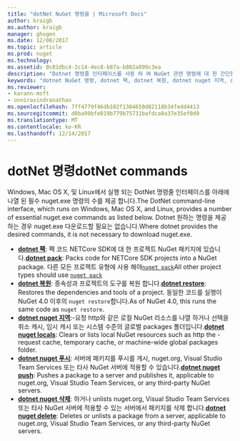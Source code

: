 ```yaml
---
title: "dotNet NuGet 명령을 | Microsoft Docs"
author: kraigb
ms.author: kraigb
manager: ghogen
ms.date: 12/08/2017
ms.topic: article
ms.prod: nuget
ms.technology: 
ms.assetid: 0c81dbc4-2c14-4ec8-b87a-b802a899c3ea
description: "Dotnet 명령줄 인터페이스를 사용 하 여 NuGet 관련 명령에 대 한 간단한 참조 합니다."
keywords: "dotnet NuGet 명령, dotnet 팩, dotnet 복원, dotnet nuget 지역, dotnet nuget 푸시, dotnet nuget 삭제"
ms.reviewer:
- karann-msft
- unniravindranathan
ms.openlocfilehash: 7ff4779f46db102f1384650d82118b34fedd4413
ms.sourcegitcommit: d0ba99bfe019b779b75731bafdca8a37e35ef0d9
ms.translationtype: MT
ms.contentlocale: ko-KR
ms.lasthandoff: 12/14/2017
---
```

# <a name="dotnet-commands"></a><span data-ttu-id="c776f-104">dotNet 명령</span><span class="sxs-lookup"><span data-stu-id="c776f-104">dotNet commands</span></span>

<span data-ttu-id="c776f-105">Windows, Mac OS X, 및 Linux에서 실행 되는 DotNet 명령줄 인터페이스를 아래에 나열 된 필수 nuget.exe 명령의 수를 제공 합니다.</span><span class="sxs-lookup"><span data-stu-id="c776f-105">The DotNet command-line interface, which runs on Windows, Mac OS X, and Linux, provides a number of essential nuget.exe commands as listed below.</span></span> <span data-ttu-id="c776f-106">Dotnet 원하는 명령을 제공 하는 경우 nuget.exe 다운로드할 필요는 없습니다.</span><span class="sxs-lookup"><span data-stu-id="c776f-106">Where dotnet provides the desired commands, it is not necessary to download nuget.exe.</span></span>

- <span data-ttu-id="c776f-107">[**dotnet 팩**](https://docs.microsoft.com/dotnet/core/tools/dotnet-pack?tabs=netcore2x): 팩 코드 NETCore SDK에 대 한 프로젝트 NuGet 패키지에 있습니다.</span><span class="sxs-lookup"><span data-stu-id="c776f-107">[**dotnet pack**](https://docs.microsoft.com/dotnet/core/tools/dotnet-pack?tabs=netcore2x): Packs code for NETCore SDK projects into a NuGet package.</span></span> <span data-ttu-id="c776f-108">다른 모든 프로젝트 유형에 사용 해야[`nuget pack`](cli-ref-pack.md)</span><span class="sxs-lookup"><span data-stu-id="c776f-108">All other project types should use [`nuget pack`](cli-ref-pack.md)</span></span>
- <span data-ttu-id="c776f-109">[**dotnet 복원**](https://docs.microsoft.com/dotnet/core/tools/dotnet-restore?tabs=netcore2x): 종속성과 프로젝트의 도구를 복원 합니다.</span><span class="sxs-lookup"><span data-stu-id="c776f-109">[**dotnet restore**](https://docs.microsoft.com/dotnet/core/tools/dotnet-restore?tabs=netcore2x): Restores the dependencies and tools of a project.</span></span> <span data-ttu-id="c776f-110">동일한 코드를 실행이 NuGet 4.0 이후의 `nuget restore`합니다.</span><span class="sxs-lookup"><span data-stu-id="c776f-110">As of NuGet 4.0, this runs the same code as `nuget restore`.</span></span>
- <span data-ttu-id="c776f-111">[**dotnet nuget 지역**](https://docs.microsoft.com/dotnet/core/tools/dotnet-nuget-locals):-요청 http와 같은 로컬 NuGet 리소스를 나열 하거나 선택을 취소 캐시, 임시 캐시 또는 시스템 수준의 글로벌 packages 폴더입니다.</span><span class="sxs-lookup"><span data-stu-id="c776f-111">[**dotnet nuget locals**](https://docs.microsoft.com/dotnet/core/tools/dotnet-nuget-locals): Clears or lists local NuGet resources such as http the -request cache, temporary cache, or machine-wide global packages folder.</span></span>
- <span data-ttu-id="c776f-112">[**dotnet nuget 푸시**](https://docs.microsoft.com/dotnet/core/tools/dotnet-nuget-push): 서버에 패키지를 푸시를 게시, nuget.org, Visual Studio Team Services 또는 타사 NuGet 서버에 적용할 수 있습니다.</span><span class="sxs-lookup"><span data-stu-id="c776f-112">[**dotnet nuget push**](https://docs.microsoft.com/dotnet/core/tools/dotnet-nuget-push): Pushes a package to a server and publishes it, applicable to nuget.org, Visual Studio Team Services, or any third-party NuGet servers.</span></span>
- <span data-ttu-id="c776f-113">[**dotnet nuget 삭제**](https://docs.microsoft.com/dotnet/core/tools/dotnet-nuget-delete): 하거나 unlists nuget.org, Visual Studio Team Services 또는 타사 NuGet 서버에 적용할 수 있는 서버에서 패키지를 삭제 합니다.</span><span class="sxs-lookup"><span data-stu-id="c776f-113">[**dotnet nuget delete**](https://docs.microsoft.com/dotnet/core/tools/dotnet-nuget-delete): Deletes or unlists a package from a  server, applicable to nuget.org, Visual Studio Team Services, or any third-party NuGet servers.</span></span>
